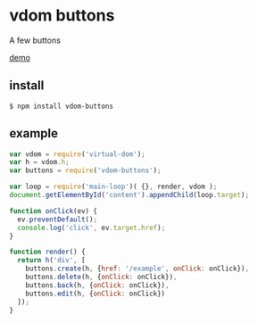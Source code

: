 # vdom buttons

A few buttons

[demo](https://7811c3c88cbd14e040291953617e1517bec9bad6.htmlb.in)


## install

    $ npm install vdom-buttons


## example
```js
var vdom = require('virtual-dom');
var h = vdom.h;
var buttons = require('vdom-buttons');

var loop = require('main-loop')( {}, render, vdom );
document.getElementById('content').appendChild(loop.target);

function onClick(ev) {
  ev.preventDefault();
  console.log('click', ev.target.href);
}

function render() {
  return h('div', [
    buttons.create(h, {href: '/example', onClick: onClick}),
    buttons.delete(h, {onClick: onClick}),
    buttons.back(h, {onClick: onClick}),
    buttons.edit(h, {onClick: onClick})
  ]);
}
```
